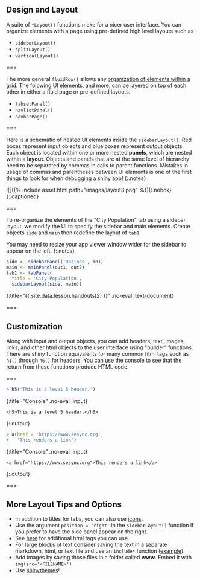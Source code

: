 ---
---

## Design and Layout

A suite of `*Layout()` functions make for a nicer user interface. You can
organize elements with a page using pre-defined high level layouts such as

- `sidebarLayout()`
- `splitLayout()`
- `verticalLayout()`

===

The more general `fluidRow()` allows any [organization of elements within a
grid](http://shiny.rstudio.com/articles/layout-guide.html#grid-layouts-in-depth).
The folowing UI elements, and more, can be layered on top of each other in
either a fluid page or pre-defined layouts.

- `tabsetPanel()`
- `navlistPanel()`
- `navbarPage()`

===

Here is a schematic of nested UI elements inside the `sidebarLayout()`. Red
boxes represent input objects and blue boxes represent output objects. Each
object is located within one or more nested **panels**, which are nested within
a **layout**. Objects and panels that are at the same level of hierarchy need to
be separated by commas in calls to parent functions. Mistakes in usage of commas
and parentheses between UI elements is one of the first things to look for when
debugging a shiny app!
{:.notes}

![]({% include asset.html path="images/layout3.png" %}){:.nobox}
{:.captioned}

===

To re-organize the elements of the "City Population" tab using a sidebar layout, we
modify the UI to specify the sidebar and main elements. Create objects `side` and
`main` then redefine the layout of `tab1`.

You may need to resize your app viewer window wider for the sidebar to appear on the left. 
{:.notes}



~~~r
side <- sidebarPanel('Options', in1)
main <- mainPanel(out1, out2)
tab1 <- tabPanel(
  title = 'City Population',
  sidebarLayout(side, main))
~~~
{:title="{{ site.data.lesson.handouts[2] }}" .no-eval .text-document}


===

## Customization

Along with input and output objects, you can add headers, text, images, links,
and other html objects to the user interface using "builder" functions. There
are shiny function equivalents for many common html tags such as `h1()` through
`h6()` for headers. You can use the console to see that the return from these
functions produce HTML code.

===



~~~r
> h5('This is a level 5 header.')
~~~
{:title="Console" .no-eval .input}

~~~
<h5>This is a level 5 header.</h5>
~~~
{:.output}




~~~r
> a(href = 'https://www.sesync.org',
+   'This renders a link')
~~~
{:title="Console" .no-eval .input}

~~~
<a href="https://www.sesync.org">This renders a link</a>
~~~
{:.output}

===

## More Layout Tips and Options

- In addition to titles for tabs, you can also use
  [icons](http://shiny.rstudio.com/reference/shiny/latest/icon.html).
- Use the argument `position = 'right'` in the `sidebarLayout()` function if you
  prefer to have the side panel appear on the right.
- See [here](http://shiny.rstudio.com/articles/tag-glossary.html) for additional
  html tags you can use.
- For large blocks of text consider saving the text in a separate markdown,
  html, or text file and use an `include*` function
  ([example](http://shiny.rstudio.com/gallery/including-html-text-and-markdown-files.html)).
- Add images by saving those files in a folder called **www**. Embed it with
  `img(src='<FILENAME>')`
- Use [shinythemes](http://rstudio.github.io/shinythemes/)!
